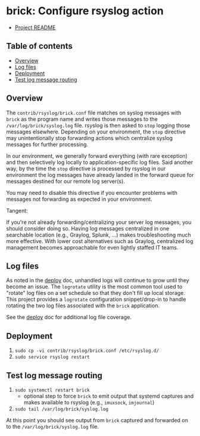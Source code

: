 <!-- omit in toc -->
# brick: Configure rsyslog action

- [Project README](../README.md)

<!-- omit in toc -->
## Table of contents

- [Overview](#overview)
- [Log files](#log-files)
- [Deployment](#deployment)
- [Test log message routing](#test-log-message-routing)

## Overview

The `contrib/rsyslog/brick.conf` file matches on syslog messages with `brick`
as the program name and writes those messages to the
`/var/log/brick/syslog.log` file. rsyslog is then asked to `stop` logging
those messages elsewhere. Depending on your environment, the `stop` directive
may unintentionally stop forwarding actions which centralize syslog messages
for further processing.

In our environment, we generally forward everything (with rare exception) and
then selectively log locally to application-specific log files. Said another
way, by the time the `stop` directive is processed by rsyslog in our
environment the log messages have already landed in the forward queue for
messages destined for our remote log server(s).

You may need to disable this directive if you encounter problems with messages
not forwarding as expected in your environment.

Tangent:

If you're not already forwarding/centralizing your server log messages, you
should consider doing so. Having log messages centralized in one searchable
location (e.g., Graylog, Splunk, ...) makes troubleshooting much more
effective. With lower cost alternatives such as Graylog, centralized log
management becomes approachable for even lightly staffed IT teams.

## Log files

As noted in the [deploy](deploy.md) doc, unhandled logs will continue to grow
until they become an issue. The `logrotate` utility is the most common tool
used to "rotate" log files on a set schedule so that they don't fill up local
storage. This project provides a `logrotate` configuration snippet/drop-in to
handle rotating the two log files associated with the `brick` application.

See the [deploy](deploy.md) doc for additional log file coverage.

## Deployment

1. `sudo cp -vi contrib/rsyslog/brick.conf /etc/rsyslog.d/`
1. `sudo service rsyslog restart`

## Test log message routing

1. `sudo systemctl restart brick`
   - optional step to force `brick` to emit output that systemd captures and
     makes available to rsyslog (e.g., `imuxsock`, `imjournal`)
1. `sudo tail /var/log/brick/syslog.log`

At this point you should see output from `brick` captured and forwarded on to
the `/var/log/brick/syslog.log` file.
